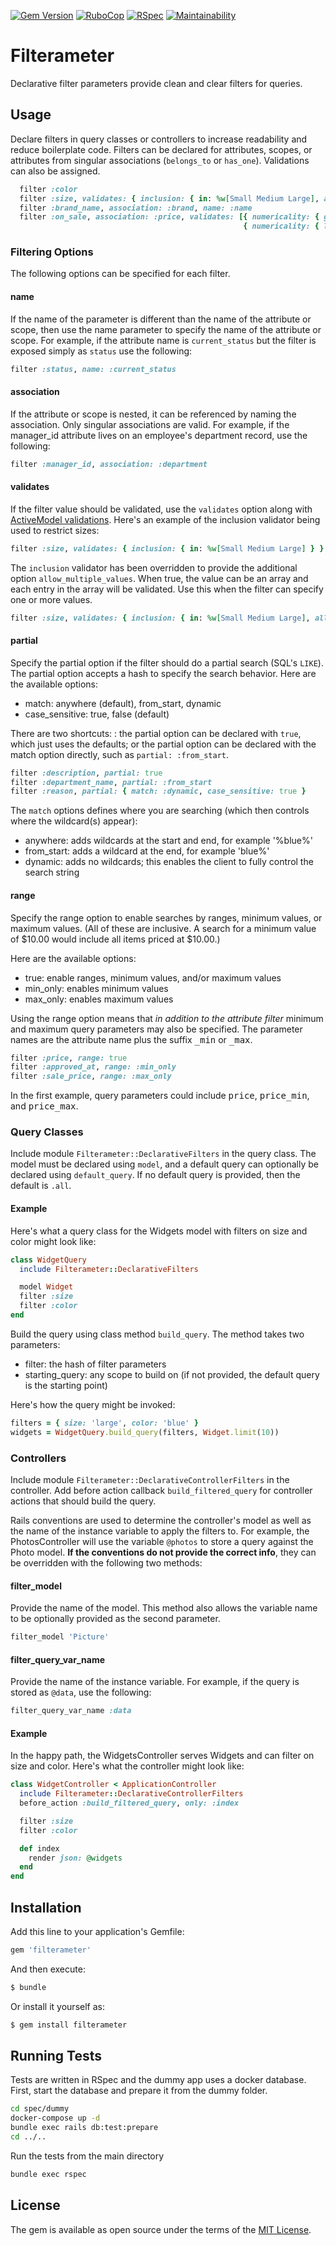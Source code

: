 [![Gem Version](https://badge.fury.io/rb/filterameter.svg)](https://badge.fury.io/rb/filterameter)
[![RuboCop](https://github.com/RockSolt/filterameter/workflows/RuboCop/badge.svg)](https://github.com/RockSolt/filterameter/actions?query=workflow%3ARuboCop)
[![RSpec](https://github.com/RockSolt/filterameter/workflows/RSpec/badge.svg)](https://github.com/RockSolt/filterameter/actions?query=workflow%3ARSpec)
[![Maintainability](https://api.codeclimate.com/v1/badges/d9d87f9ce8020eb6e656/maintainability)](https://codeclimate.com/github/RockSolt/filterameter/maintainability)

# Filterameter
Declarative filter parameters provide clean and clear filters for queries.

## Usage
Declare filters in query classes or controllers to increase readability and reduce boilerplate code. Filters can be declared for attributes, scopes, or attributes from singular associations (`belongs_to` or `has_one`). Validations can also be assigned.

```ruby
  filter :color
  filter :size, validates: { inclusion: { in: %w[Small Medium Large], allow_multiple_values: true } }
  filter :brand_name, association: :brand, name: :name
  filter :on_sale, association: :price, validates: [{ numericality: { greater_than: 0 } },
                                                    { numericality: { less_than: 100 } }]
```

### Filtering Options

The following options can be specified for each filter.

#### name
If the name of the parameter is different than the name of the attribute or scope, then use the name parameter to specify the name of the attribute or scope. For example, if the attribute name is `current_status` but the filter is exposed simply as `status` use the following:

```ruby
filter :status, name: :current_status
```

#### association
If the attribute or scope is nested, it can be referenced by naming the association. Only singular associations are valid. For example, if the manager_id attribute lives on an employee's department record, use the following:

```ruby
filter :manager_id, association: :department
```

#### validates
If the filter value should be validated, use the `validates` option along with [ActiveModel validations](https://api.rubyonrails.org/classes/ActiveModel/Validations/ClassMethods.html#method-i-validates). Here's an example of the inclusion validator being used to restrict sizes:

```ruby
filter :size, validates: { inclusion: { in: %w[Small Medium Large] } }
```

The `inclusion` validator has been overridden to provide the additional option `allow_multiple_values`. When true, the value can be an array and each entry in the array will be validated. Use this when the filter can specify one or more values.

```ruby
filter :size, validates: { inclusion: { in: %w[Small Medium Large], allow_multiple_values: true } }
```


#### partial
Specify the partial option if the filter should do a partial search (SQL's `LIKE`). The partial option accepts a hash to specify the search behavior. Here are the available options:
- match: anywhere (default), from_start, dynamic
- case_sensitive: true, false (default)

There are two shortcuts: : the partial option can be declared with `true`, which just uses the defaults; or the partial option can be declared with the match option directly, such as `partial: :from_start`.

```ruby
filter :description, partial: true
filter :department_name, partial: :from_start
filter :reason, partial: { match: :dynamic, case_sensitive: true } 
```

The `match` options defines where you are searching (which then controls where the wildcard(s) appear):
- anywhere: adds wildcards at the start and end, for example '%blue%'
- from_start: adds a wildcard at the end, for example 'blue%'
- dynamic: adds no wildcards; this enables the client to fully control the search string

#### range
Specify the range option to enable searches by ranges, minimum values, or maximum values. (All of these are inclusive. A search for a minimum value of $10.00 would include all items priced at $10.00.)

Here are the available options:
- true: enable ranges, minimum values, and/or maximum values
- min_only: enables minimum values
- max_only: enables maximum values

Using the range option means that _in addition to the attribute filter_ minimum and maximum query parameters may also be specified. The parameter names are the attribute name plus the suffix <tt>_min</tt> or <tt>_max</tt>.

```ruby
filter :price, range: true
filter :approved_at, range: :min_only
filter :sale_price, range: :max_only
```

In the first example, query parameters could include <tt>price</tt>, <tt>price_min</tt>, and <tt>price_max</tt>.

### Query Classes

Include module `Filterameter::DeclarativeFilters` in the query class. The model must be declared using `model`, and a default query can optionally be declared using `default_query`. If no default query is provided, then the default is `.all`.

#### Example

Here's what a query class for the Widgets model with filters on size and color might look like:

```ruby
class WidgetQuery
  include Filterameter::DeclarativeFilters

  model Widget
  filter :size
  filter :color
end
```

Build the query using class method `build_query`. The method takes two parameters:

- filter: the hash of filter parameters
- starting_query: any scope to build on (if not provided, the default query is the starting point)

Here's how the query might be invoked:

```ruby
filters = { size: 'large', color: 'blue' }
widgets = WidgetQuery.build_query(filters, Widget.limit(10))
```

### Controllers

Include module `Filterameter::DeclarativeControllerFilters` in the controller. Add before action callback `build_filtered_query` for controller actions that should build the query.

Rails conventions are used to determine the controller's model as well as the name of the instance variable to apply the filters to. For example, the PhotosController will use the variable `@photos` to store a query against the Photo model. **If the conventions do not provide the correct info**, they can be overridden with the following two methods:

#### filter_model
Provide the name of the model. This method also allows the variable name to be optionally provided as the second parameter.

```ruby
filter_model 'Picture'
```

#### filter_query_var_name
Provide the name of the instance variable. For example, if the query is stored as `@data`, use the following:

```ruby
filter_query_var_name :data
```

#### Example

In the happy path, the WidgetsController serves Widgets and can filter on size and color. Here's what the controller might look like:

```ruby
class WidgetController < ApplicationController
  include Filterameter::DeclarativeControllerFilters
  before_action :build_filtered_query, only: :index

  filter :size
  filter :color

  def index
    render json: @widgets
  end
end
```

## Installation
Add this line to your application's Gemfile:

```ruby
gem 'filterameter'
```

And then execute:
```bash
$ bundle
```

Or install it yourself as:
```bash
$ gem install filterameter
```


## Running Tests

Tests are written in RSpec and the dummy app uses a docker database. First, start the database and prepare it from the dummy folder.

```bash
cd spec/dummy
docker-compose up -d
bundle exec rails db:test:prepare
cd ../..
```

Run the tests from the main directory

```bash
bundle exec rspec
```

## License
The gem is available as open source under the terms of the [MIT License](https://opensource.org/licenses/MIT).
